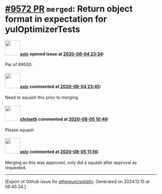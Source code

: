 # [\#9572 PR](https://github.com/ethereum/solidity/pull/9572) `merged`: Return object format in expectation for yulOptimizerTests

#### <img src="https://avatars.githubusercontent.com/u/20340?v=4" width="50">[axic](https://github.com/axic) opened issue at [2020-08-04 23:34](https://github.com/ethereum/solidity/pull/9572):

Par of #9500.

#### <img src="https://avatars.githubusercontent.com/u/20340?v=4" width="50">[axic](https://github.com/axic) commented at [2020-08-04 23:45](https://github.com/ethereum/solidity/pull/9572#issuecomment-668883747):

Need to squash this prior to merging.

#### <img src="https://avatars.githubusercontent.com/u/9073706?v=4" width="50">[chriseth](https://github.com/chriseth) commented at [2020-08-05 10:46](https://github.com/ethereum/solidity/pull/9572#issuecomment-669122500):

Please squash

#### <img src="https://avatars.githubusercontent.com/u/20340?v=4" width="50">[axic](https://github.com/axic) commented at [2020-08-05 11:56](https://github.com/ethereum/solidity/pull/9572#issuecomment-669150599):

Merging as this was approved, only did a squash after approval as requested.


-------------------------------------------------------------------------------



[Export of Github issue for [ethereum/solidity](https://github.com/ethereum/solidity). Generated on 2024.12.15 at 06:45:24.]
